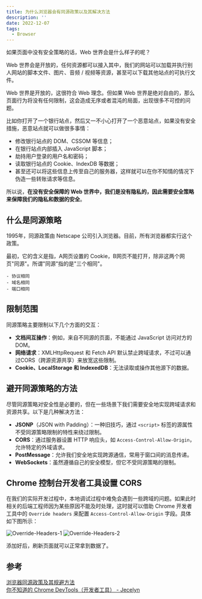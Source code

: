 ```yaml
---
title: 为什么浏览器会有同源政策以及其解决方法
description: ''
date: 2022-12-07
tags:
  - Browser
---
```


如果页面中没有安全策略的话，Web 世界会是什么样子的呢？

Web 世界会是开放的，任何资源都可以接入其中，我们的网站可以加载并执行别人网站的脚本文件、图片、音频 / 视频等资源，甚至可以下载其他站点的可执行文件。

Web 世界是开放的，这很符合 Web 理念。但如果 Web 世界是绝对自由的，那么页面行为将没有任何限制，这会造成无序或者混沌的局面，出现很多不可控的问题。

比如你打开了一个银行站点，然后又一不小心打开了一个恶意站点，如果没有安全措施，恶意站点就可以做很多事情：

- 修改银行站点的 DOM、CSSOM 等信息；
- 在银行站点内部插入 JavaScript 脚本；
- 劫持用户登录的用户名和密码；
- 读取银行站点的 Cookie、IndexDB 等数据；
- 甚至还可以将这些信息上传至自己的服务器，这样就可以在你不知情的情况下伪造一些转账请求等信息。

所以说，**在没有安全保障的 Web 世界中，我们是没有隐私的，因此需要安全策略来保障我们的隐私和数据的安全**。

## 什么是同源策略

1995年，同源政策由 Netscape 公司引入浏览器。目前，所有浏览器都实行这个政策。

最初，它的含义是指，A网页设置的 Cookie，B网页不能打开，除非这两个网页"同源"。所谓"同源"指的是"三个相同"。

```text
- 协议相同
- 域名相同
- 端口相同
```
## 限制范围

同源策略主要限制以下几个方面的交互：

- **文档间互操作**：例如，来自不同源的页面，不能通过 JavaScript 访问对方的 DOM。
- **网络请求**：XMLHttpRequest 和 Fetch API 默认禁止跨域请求，不过可以通过CORS（跨源资源共享）来放宽这些限制。
- **Cookie、LocalStorage 和 IndexedDB**：无法读取或操作其他源下的数据。

## 避开同源策略的方法

尽管同源策略对安全性是必要的，但在一些场景下我们需要安全地实现跨域请求和资源共享。以下是几种解决方法：

- **JSONP**（JSON with Padding）：一种旧技巧，通过 `<script>` 标签的源属性不受同源策略限制的特性来绕过限制。
- **CORS**：通过服务器设置 HTTP 响应头，如 `Access-Control-Allow-Origin`，允许特定的外域请求。
- **PostMessage**：允许我们安全地实现跨源通信，常用于窗口间的消息传递。
- **WebSockets**：虽然遵循自己的安全模型，但它不受同源策略的限制。

## Chrome 控制台开发者工具设置 CORS

在我们的实际开发过程中，本地调试过程中难免会遇到一些跨域的问题。如果此时相关的后端工程师因为某些原因不能及时处理，这时就可以借助 Chrome 开发者工具中的 `Override headers` 来配置 `Access-Control-Allow-Origin` 字段。具体如下图所示：

![Override-Headers-1](/img/Override-Headers-1.png)
![Override-Headers-2](/img/Override-Headers-2.png)

添加好后，刷新页面就可以正常拿到数据了。

## 参考

[浏览器同源政策及其规避方法](https://www.ruanyifeng.com/blog/2016/04/same-origin-policy.html)\
[你不知道的 Chrome DevTools（开发者工具） - Jecelyn](https://www.bilibili.com/video/BV1mG411i7f2/?spm_id_from=333.880.my_history.page.click&vd_source=f2edcb574c46417658b8f1fdf8686384)